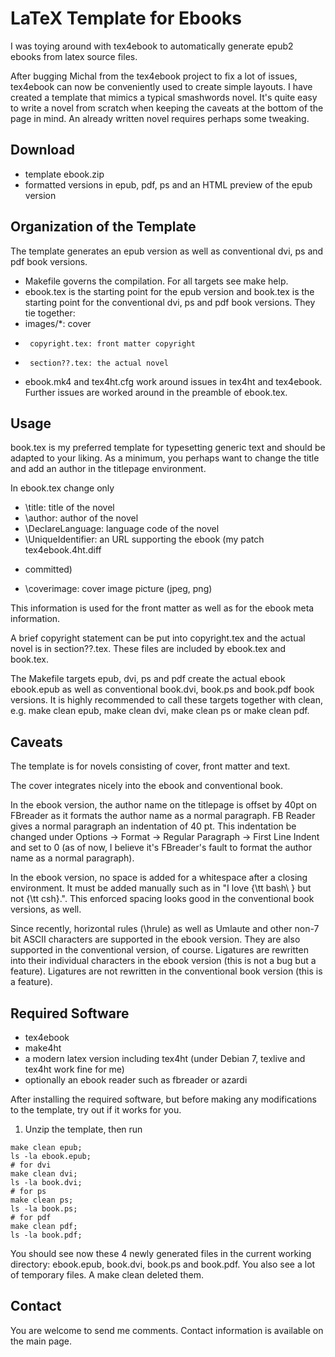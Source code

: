 # LaTeX Template for Ebooks

I was toying around with tex4ebook to automatically generate epub2 ebooks from
latex source files.

After bugging Michal from the tex4ebook project to fix a lot of issues,
tex4ebook can now be conveniently used to create simple layouts. I have created
a template that mimics a typical smashwords novel. It's quite easy to write a
novel from scratch when keeping the caveats at the bottom of the page in mind.
An already written novel requires perhaps some tweaking.

## Download

* template ebook.zip
* formatted versions in epub, pdf, ps and an HTML preview of the epub version 

## Organization of the Template

The template generates an epub version as well as conventional dvi, ps and pdf
book versions.

* Makefile governs the compilation. For all targets see make help.
* ebook.tex is the starting point for the epub version and book.tex is the
starting point for the conventional dvi, ps and pdf book versions. They tie
together:
 *   images/*: cover
 *      copyright.tex: front matter copyright
 *      section??.tex: the actual novel 
*    ebook.mk4 and tex4ht.cfg work around issues in tex4ht and tex4ebook. Further
issues are worked around in the preamble of ebook.tex. 

## Usage

book.tex is my preferred template for typesetting generic text and should be
adapted to your liking. As a minimum, you perhaps want to change the title and
add an author in the titlepage environment.

In ebook.tex change only

*    \title: title of the novel
*    \author: author of the novel
*    \DeclareLanguage: language code of the novel
*    \UniqueIdentifier: an URL supporting the ebook (my patch tex4ebook.4ht.diff
- committed)
*    \coverimage: cover image picture (jpeg, png) 

This information is used for the front matter as well as for the ebook meta
information.

A brief copyright statement can be put into copyright.tex and the actual novel
is in section??.tex. These files are included by ebook.tex and book.tex.

The Makefile targets epub, dvi, ps and pdf create the actual ebook ebook.epub as
well as conventional book.dvi, book.ps and book.pdf book versions. It is highly
recommended to call these targets together with clean, e.g. make clean epub,
make clean dvi, make clean ps or make clean pdf.

## Caveats

The template is for novels consisting of cover, front matter and text.

The cover integrates nicely into the ebook and conventional book.

In the ebook version, the author name on the titlepage is offset by 40pt on
FBreader as it formats the author name as a normal paragraph. FB Reader gives a
normal paragraph an indentation of 40 pt. This indentation be changed under
Options -> Format -> Regular Paragraph -> First Line Indent and set to 0 (as of
now, I believe it's FBreader's fault to format the author name as a normal
paragraph).

In the ebook version, no space is added for a whitespace after a closing
environment. It must be added manually such as in "I love {\tt bash\ } but not
{\tt csh}.". This enforced spacing looks good in the conventional book versions,
as well.

Since recently, horizontal rules (\hrule) as well as Umlaute and other non-7 bit
ASCII characters are supported in the ebook version. They are also supported in
the conventional version, of course. Ligatures are rewritten into their
individual characters in the ebook version (this is not a bug but a feature).
Ligatures are not rewritten in the conventional book version (this is a
feature).

##  Required Software

*    tex4ebook
*    make4ht
*    a modern latex version including tex4ht (under Debian 7, texlive and tex4ht
work fine for me)
*    optionally an ebook reader such as fbreader or azardi 

After installing the required software, but before making any modifications to
the template, try out if it works for you. 

1. Unzip the template, then run 
```
make clean epub; 
ls -la ebook.epub;
# for dvi
make clean dvi; 
ls -la book.dvi;
# for ps
make clean ps; 
ls -la book.ps;
# for pdf 
make clean pdf; 
ls -la book.pdf;
```
You should see now
these 4 newly generated files in the current working directory: ebook.epub,
book.dvi, book.ps and book.pdf. You also see a lot of temporary files. A make
clean deleted them.

## Contact

You are welcome to send me comments. Contact information is available on the
main page. 
